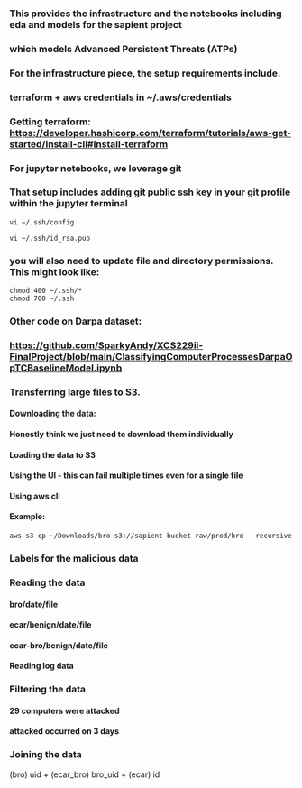 ### This provides the infrastructure and the notebooks including eda and models for the sapient project
###  which models Advanced Persistent Threats (ATPs)

###  For the infrastructure piece, the setup requirements include.
###  terraform + aws credentials in ~/.aws/credentials

###  Getting terraform: https://developer.hashicorp.com/terraform/tutorials/aws-get-started/install-cli#install-terraform

###  For jupyter notebooks, we leverage git
###  That setup includes adding git public ssh key in your git profile within the jupyter terminal

```
vi ~/.ssh/config
```

```
vi ~/.ssh/id_rsa.pub
```

###  you will also need to update file and directory permissions. This might look like:

```
chmod 400 ~/.ssh/*
chmod 700 ~/.ssh
```


### Other code on Darpa dataset:
### https://github.com/SparkyAndy/XCS229ii-FinalProject/blob/main/ClassifyingComputerProcessesDarpaOpTCBaselineModel.ipynb

### Transferring large files to S3. 
#### Downloading the data:
#### Honestly think we just need to download them individually
#### Loading the data to S3
#### Using the UI - this can fail multiple times even for a single file 
#### Using aws cli
#### Example:
```
aws s3 cp ~/Downloads/bro s3://sapient-bucket-raw/prod/bro --recursive
```


### Labels for the malicious data
### Reading the data
#### bro/date/file
#### ecar/benign/date/file
#### ecar-bro/benign/date/file
#### Reading log data
### Filtering the data
#### 29 computers were attacked
#### attacked occurred on 3 days
### Joining the data
(bro) uid + (ecar_bro) bro_uid + (ecar) id